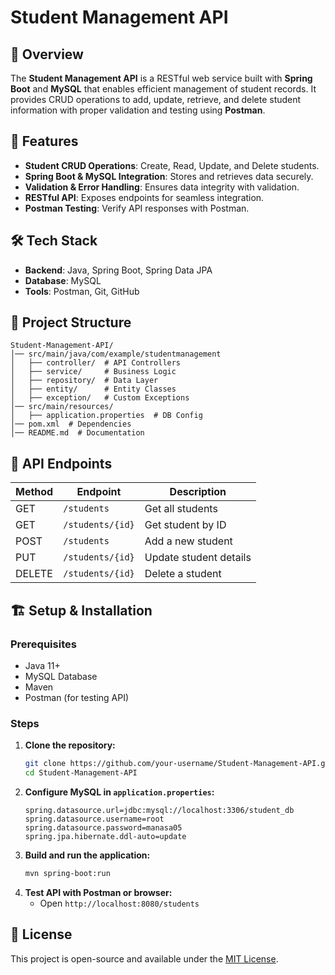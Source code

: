 # Student Management API

## 📌 Overview
The **Student Management API** is a RESTful web service built with **Spring Boot** and **MySQL** that enables efficient management of student records. It provides CRUD operations to add, update, retrieve, and delete student information with proper validation and testing using **Postman**.

## 🚀 Features
- **Student CRUD Operations**: Create, Read, Update, and Delete students.
- **Spring Boot & MySQL Integration**: Stores and retrieves data securely.
- **Validation & Error Handling**: Ensures data integrity with validation.
- **RESTful API**: Exposes endpoints for seamless integration.
- **Postman Testing**: Verify API responses with Postman.

## 🛠️ Tech Stack
- **Backend**: Java, Spring Boot, Spring Data JPA
- **Database**: MySQL
- **Tools**: Postman, Git, GitHub

## 📂 Project Structure
```
Student-Management-API/
│── src/main/java/com/example/studentmanagement
│   ├── controller/  # API Controllers
│   ├── service/     # Business Logic
│   ├── repository/  # Data Layer
│   ├── entity/      # Entity Classes
│   ├── exception/   # Custom Exceptions
│── src/main/resources/
│   ├── application.properties  # DB Config
│── pom.xml  # Dependencies
│── README.md  # Documentation
```

## 🔗 API Endpoints
| Method | Endpoint           | Description |
|--------|-------------------|-------------|
| GET    | `/students`       | Get all students |
| GET    | `/students/{id}`  | Get student by ID |
| POST   | `/students`       | Add a new student |
| PUT    | `/students/{id}`  | Update student details |
| DELETE | `/students/{id}`  | Delete a student |

## 🏗️ Setup & Installation
### Prerequisites
- Java 11+
- MySQL Database
- Maven
- Postman (for testing API)

### Steps
1. **Clone the repository:**
   ```sh
   git clone https://github.com/your-username/Student-Management-API.git
   cd Student-Management-API
   ```
2. **Configure MySQL in `application.properties`:**
   ```properties
   spring.datasource.url=jdbc:mysql://localhost:3306/student_db
   spring.datasource.username=root
   spring.datasource.password=manasa05
   spring.jpa.hibernate.ddl-auto=update
   ```
3. **Build and run the application:**
   ```sh
   mvn spring-boot:run
   ```
4. **Test API with Postman or browser:**
   - Open `http://localhost:8080/students`

## 📜 License
This project is open-source and available under the [MIT License](LICENSE).
